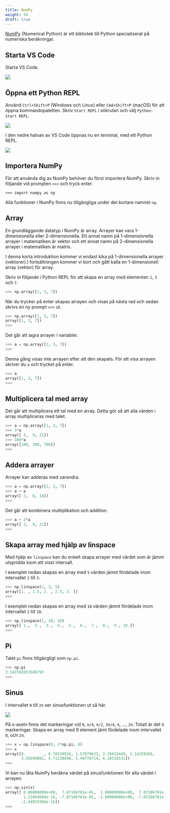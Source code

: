 ```yaml
---
title: NumPy
weight: 50
draft: true
---
```


[NumPy][numpy] (Numerical Python) är ett bibliotek till Python specialiserat på numeriska
beräkningar. 

[numpy]: https://numpy.org/


## Starta VS Code

Starta VS Code. 

![](/images/python/vscode/vscode-start.png?width=600px)


## Öppna ett Python REPL

Använd `Ctrl+Shift+P` (Windows och Linux) eller `Cmd+Shift+P`
(macOS) för att öppna kommandopaletten. Skriv `Start REPL` i sökrutan och välj
`Python: Start REPL`.

![](/images/python/vscode/start-repl.png?width=600px)

I den nedre halvan av VS Code öppnas nu en terminal, med ett Python REPL.

![](/images/python/vscode/python-repl.png?width=600px)

## Importera NumPy

För att använda dig av NumPy behöver du först importera NumPy. Skriv in följande vid prompten `>>>` och tryck enter. 

``` text
>>> import numpy as np
```

Alla funktioner i NumPy finns nu tillgängliga under det kortare namnet `np`. 

## Array

En grundläggande datatyp i NumPy är array. Arrayer kan vara 1-dimensionella
eller 2-dimensionella. Ett annat namn på 1-dimensionella arrayer i matematiken
är vektor och ett annat namn på 2-dimensionella arrayer i matematiken är matris.

I denna korta introduktion kommer vi endast kika på 1-dimensionella arrayer
(vektorer).I fortsättningen kommer vi kort och gått kalla en 1-dimensionell array (vektor)
för array. 

Skriv in följande i Python REPL för att skapa en array med elementen `1`, `3`
och `7`.

``` python
>>> np.array([1, 3, 7])
```

När du trycker på enter skapas arrayen och visas på nästa rad och sedan skrivs
en ny prompt `>>>` ut. 

``` python
>>> np.array([1, 3, 7])
array([1, 3, 7])
>>>
```

Det går att lagra arrayer i variabler. 

``` python
>>> a = np.array([1, 3, 7])
>>>
```

Denna gång visas inte arrayen efter att den skapats. För att visa arrayen
skriver du `a` och trycket på enter. 

``` python
>>> a
array([1, 3, 7])
>>> 
```

## Multiplicera tal med array 

Det går att multiplicera ett tal med en array. Detta gör så att alla värden i
array multipliceras med talet. 

```python
>>> a = np.array([1, 3, 7])
>>> 3*a
array([ 3,  9, 21])
>>> 100*a
array([100, 300, 700])
>>> 
```

## Addera arrayer

Arrayer kan adderas med varandra. 

``` python
>>> a = np.array([1, 3, 7])
>>> a + a
array([ 2,  6, 14])
>>> 
```

Det går att kombinera multiplikation och addition. 

``` python
>>> a + 2*a
array([ 3,  9, 21])
>>> 
```

## Skapa array med hjälp av linspace

Med hjälp av `linspace` kan du enkelt skapa arrayer med värdet som är jämnt
utspridda inom ett visst intervall. 

I exemplet nedan skapas en array med `5` värden jämnt fördelade inom
intervallet `1` till `3`. 

``` python
>>> np.linspace(1, 3, 5) 
array([1. , 1.5, 2. , 2.5, 3. ])
>>> 
```

I exemplet nedan skapas en array med `10` värden jämnt fördelade inom intervallet `1` till `10`. 

``` python
>>> np.linspace(1, 10, 10)
array([ 1.,  2.,  3.,  4.,  5.,  6.,  7.,  8.,  9., 10.])                                
>>> 
```

## Pi

Talet `pi` finns tillgängligt som `np.pi`.

``` python
>>> np.pi
3.141592653589793
>>> 
```

## Sinus

I intervallet `0` till `2π` ser sinusfunktionen ut så här.

![](/images/python/numpy/sinus.png?width=600px)

På x-axeln finns det markeringar vid `0`, `π/4`, `π/2`, `3π/4`, `π`, ..., `2π`.
Totalt är det `9` markeringar. Skapa en array med 9 element jämt fördelade inom intervallet `0`, och `2π`.

``` python
>>> x = np.linspace(0, 2*np.pi, 9)
>>> x
array([0.        , 0.78539816, 1.57079633, 2.35619449, 3.14159265,
       3.92699082, 4.71238898, 5.49778714, 6.28318531])
>>>
```

Vi kan nu låta NumPy beräkna värdet på sinusfunktionen för alla värdet i
arrayen. 

``` python
>>> np.sin(x)
array([ 0.00000000e+00,  7.07106781e-01,  1.00000000e+00,  7.07106781e-01,
        1.22464680e-16, -7.07106781e-01, -1.00000000e+00, -7.07106781e-01,
       -2.44929360e-16])
>>> 
```
